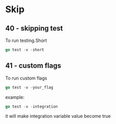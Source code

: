 # Skip

## 40 - skipping test
To run testing.Short

```go
go test -v -short
```

## 41 - custom flags
To run custom flags

```go
go test -v -your_flag
```

example:

```go
go test -v -integration
```

it will make integration variable value become true
